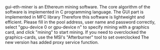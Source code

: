  gui-eth-miner is an Ethereum mining software. The core algorithm of the software is implemented in C programming language. The GUI part is implemented in MFC library Therefore this software is lightweight and efficient. Please fill in the pool address, user name and password correctly, select "gpu-device 0 or gpu-device n" to specify mining with a graphics card, and click "mining" to start mining.
  If you need to overclocked the graphics-cards, use the MSI's "Afterburner" tool to set overclocked
The new version has added proxy service function.
